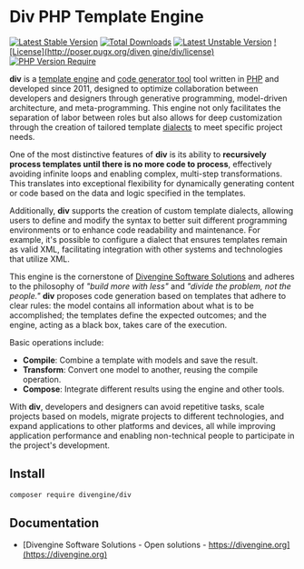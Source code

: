 # Div PHP Template Engine

[![Latest Stable Version](http://poser.pugx.org/divengine/div/v)](https://packagist.org/packages/divengine/div) [![Total Downloads](http://poser.pugx.org/divengine/div/downloads)](https://packagist.org/packages/divengine/div) [![Latest Unstable Version](http://poser.pugx.org/divengine/div/v/unstable)](https://packagist.org/packages/divengine/div) [![License](http://poser.pugx.org/diven
gine/div/license)](https://packagist.org/packages/divengine/div) [![PHP Version Require](http://poser.pugx.org/divengine/div/require/php)](https://packagist.org/packages/divengine/div)

**div** is a [template engine](https://en.wikipedia.org/wiki/Template_processor) and [code generator tool](https://en.wikipedia.org/wiki/Code_generation_%28compiler%29) tool written in [PHP](http://php.net/) and developed since 2011, designed to optimize collaboration between developers and designers through generative programming, model-driven architecture, and meta-programming. This engine not only facilitates the separation of labor between roles but also allows for deep customization through the creation of tailored template [dialects](https://dialector.divengine.org) to meet specific project needs.

One of the most distinctive features of **div** is its ability to **recursively process templates until there is no more code to process**, effectively avoiding infinite loops and enabling complex, multi-step transformations. This translates into exceptional flexibility for dynamically generating content or code based on the data and logic specified in the templates.

Additionally, **div** supports the creation of custom template dialects, allowing users to define and modify the syntax to better suit different programming environments or to enhance code readability and maintenance. For example, it's possible to configure a dialect that ensures templates remain as valid XML, facilitating integration with other systems and technologies that utilize XML.

This engine is the cornerstone of [Divengine Software Solutions](https://divengine.com) and adheres to the philosophy of *"build more with less"* and *"divide the problem, not the people."* **div** proposes code generation based on templates that adhere to clear rules: the model contains all information about what is to be accomplished; the templates define the expected outcomes; and the engine, acting as a black box, takes care of the execution.

Basic operations include:

- **Compile**: Combine a template with models and save the result.
- **Transform**: Convert one model to another, reusing the compile operation.
- **Compose**: Integrate different results using the engine and other tools.

With **div**, developers and designers can avoid repetitive tasks, scale projects based on models, migrate projects to different technologies, and expand applications to other platforms and devices, all while improving application performance and enabling non-technical people to participate in the project's development.

## Install

```bash
composer require divengine/div
```

## Documentation

- [Divengine Software Solutions - Open solutions - https://divengine.org](https://divengine.org)
